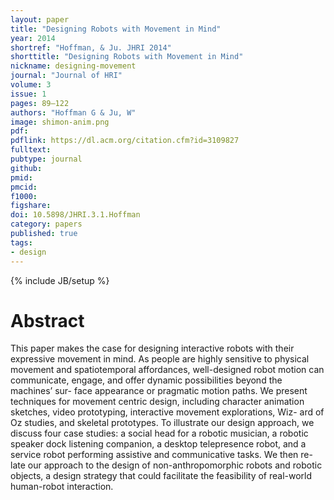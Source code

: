 ```yaml
---
layout: paper
title: "Designing Robots with Movement in Mind"
year: 2014
shortref: "Hoffman, & Ju. JHRI 2014"
shorttitle: "Designing Robots with Movement in Mind"
nickname: designing-movement
journal: "Journal of HRI"
volume: 3
issue: 1
pages: 89–122
authors: "Hoffman G & Ju, W"
image: shimon-anim.png
pdf: 
pdflink: https://dl.acm.org/citation.cfm?id=3109827 
fulltext: 
pubtype: journal
github: 
pmid:  
pmcid: 
f1000: 
figshare: 
doi: 10.5898/JHRI.3.1.Hoffman
category: papers
published: true
tags:
- design
---
```

{% include JB/setup %}

# Abstract 

This paper makes the case for designing interactive robots with their expressive movement in mind. As people are highly sensitive to physical movement and spatiotemporal affordances, well-designed robot motion can communicate, engage, and offer dynamic possibilities beyond the machines’ sur- face appearance or pragmatic motion paths. We present techniques for movement centric design, including character animation sketches, video prototyping, interactive movement explorations, Wiz- ard of Oz studies, and skeletal prototypes. To illustrate our design approach, we discuss four case studies: a social head for a robotic musician, a robotic speaker dock listening companion, a desktop telepresence robot, and a service robot performing assistive and communicative tasks. We then re- late our approach to the design of non-anthropomorphic robots and robotic objects, a design strategy that could facilitate the feasibility of real-world human-robot interaction.
